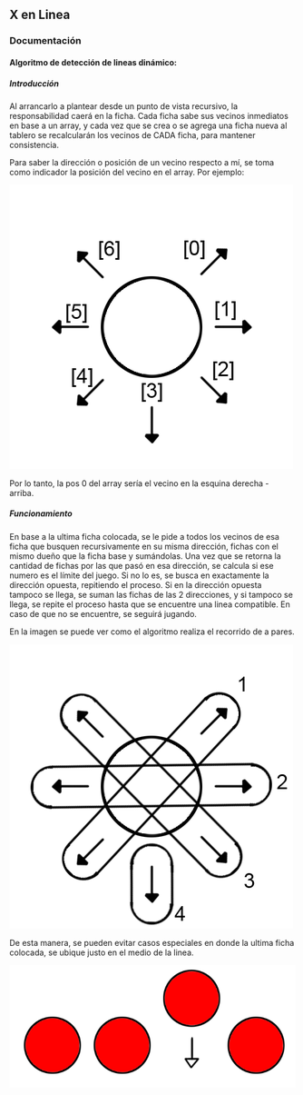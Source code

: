 ## X en Linea 

### Documentación

#### Algoritmo de detección de lineas dinámico:

##### Introducción
Al arrancarlo a plantear desde un punto de vista recursivo, la responsabilidad caerá en la ficha.
Cada ficha sabe sus vecinos inmediatos en base a un array, y cada vez que se crea o se agrega una ficha nueva al tablero
se recalcularán los vecinos de CADA ficha, para mantener consistencia.

Para saber la dirección o posición de un vecino respecto a mí, se toma como indicador la posición del vecino en el array.
Por ejemplo:

![Ficha Vecinos](docs/ficha.png)

Por lo tanto, la pos 0 del array sería el vecino en la esquina derecha - arriba.


##### Funcionamiento
En base a la ultima ficha colocada, se le pide a todos los vecinos de esa ficha que busquen recursivamente en su misma dirección, fichas con el mismo dueño que la ficha base y sumándolas.
Una vez que se retorna la cantidad de fichas por las que pasó en esa dirección, se calcula si ese numero es el límite del juego.
Si no lo es, se busca en exactamente la dirección opuesta, repitiendo el proceso.
Si en la dirección opuesta tampoco se llega, se suman las fichas de las 2 direcciones, y si tampoco se llega, se repite el proceso hasta que se encuentre una linea compatible.
En caso de que no se encuentre, se seguirá jugando.

En la imagen se puede ver como el algoritmo realiza el recorrido de a pares.

![Recorrido](docs/recorrido.png)

De esta manera, se pueden evitar casos especiales en donde la ultima ficha colocada, se ubique justo en el medio de la linea.

![Caso especial](docs/caso.png)